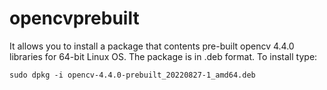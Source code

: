 # opencvprebuilt
It allows you to install a package that contents pre-built opencv 4.4.0 libraries for 64-bit Linux OS.
The package is in .deb format.
To install type:

	sudo dpkg -i opencv-4.4.0-prebuilt_20220827-1_amd64.deb
